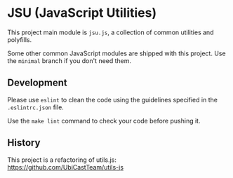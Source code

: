 # JSU (JavaScript Utilities)

This project main module is `jsu.js`, a collection of common utilities and polyfills.

Some other common JavaScript modules are shipped with this project. Use the `minimal` branch if you don't need them.

## Development

Please use `eslint` to clean the code using the guidelines specified in the `.eslintrc.json` file.

Use the `make lint` command to check your code before pushing it.

## History

This project is a refactoring of utils.js:
https://github.com/UbiCastTeam/utils-js
